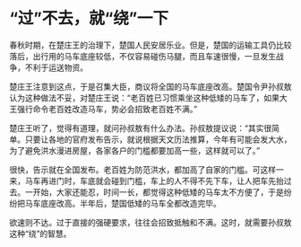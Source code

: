 # “过”不去，就“绕”一下

春秋时期，在楚庄王的治理下，楚国人民安居乐业。但是，楚国的运输工具仍比较落后，出行用的马车底座较低，不仅容易碰伤马腿，而且车速很慢，一旦发生战争，不利于运送物资。 

楚庄王注意到这点，于是召集大臣，商议将全国的马车底座改高。楚国令尹孙叔敖认为这种做法不妥，对楚庄王说：“老百姓已习惯乘坐这种低矮的马车了，如果大王强行命令老百姓改造马车，势必会招致老百姓不满。” 

楚庄王听了，觉得有道理，就问孙叔敖有什么办法。孙叔敖提议说：“其实很简单。只要让各地的官府发布告示，就说根据天文历法推算，今年有可能会发大水，为了避免洪水漫进房屋，各家各户的门槛都要加高一些，这样就可以了。” 

很快，告示就在全国发布。老百姓为防范洪水，都加高了自家的门槛。可这样一来，马车再进门时，车底就会碰到门槛，车上的人不得不先下车，让人把车先抬过去。一开始，大家还能忍，时间一长，都觉得这种低矮的马车太不方便了，于是纷纷把马车底座改高。半年后，楚国低矮的马车全都改造完毕。 

欲速则不达。过于直接的强硬要求，往往会招致抵触和不满。这时，就需要孙叔敖这种“绕”的智慧。